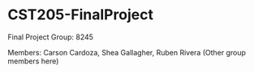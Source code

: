 # CST205-FinalProject
Final Project Group: 8245 

Members: Carson Cardoza, Shea Gallagher, Ruben Rivera (Other group members here)
